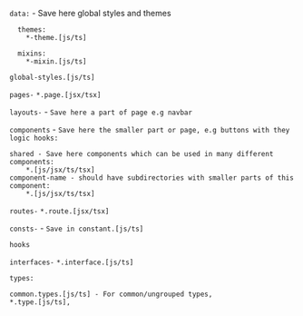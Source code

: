 `data:` - Save here global styles and themes

      themes:
        *-theme.[js/ts]
    
      mixins:
        *-mixin.[js/ts]

    global-styles.[js/ts]
    
`pages-`
    `*.page.[jsx/tsx]`

`layouts-` - `Save here a part of page e.g navbar`

`components` - `Save here the smaller part or page, e.g buttons with they logic hooks:`

    shared - Save here components which can be used in many different components: 
        *.[js/jsx/ts/tsx]
    component-name - should have subdirectories with smaller parts of this component:
        *.[js/jsx/ts/tsx]
  
`routes-`
    `*.route.[jsx/tsx]`

`consts-` - `Save in constant.[js/ts]`

`hooks`

`interfaces-`
    `*.interface.[js/ts]`

`types:`

    common.types.[js/ts] - For common/ungrouped types, 
    *.type.[js/ts],

